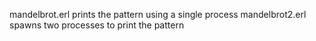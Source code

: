 mandelbrot.erl prints the pattern using a single process
mandelbrot2.erl spawns two processes to print the pattern

